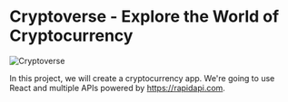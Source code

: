 # Cryptoverse - Explore the World of Cryptocurrency

![Cryptoverse](https://i.ibb.co/8gh5Jc8/image.png)

In this project, we will create a cryptocurrency app. We're going to use React and multiple APIs powered by https://rapidapi.com.

